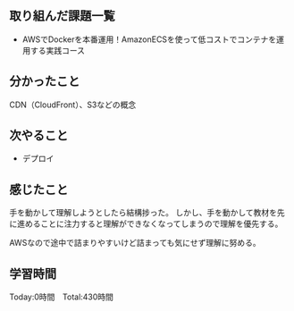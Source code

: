 ## 取り組んだ課題一覧


- AWSでDockerを本番運用！AmazonECSを使って低コストでコンテナを運用する実践コース

## 分かったこと

CDN（CloudFront）、S3などの概念

## 次やること　

- デプロイ


## 感じたこと

手を動かして理解しようとしたら結構捗った。
しかし、手を動かして教材を先に進めることに注力すると理解ができなくなってしまうので理解を優先する。

AWSなので途中で詰まりやすいけど詰まっても気にせず理解に努める。

## 学習時間

Today:0時間　Total:430時間